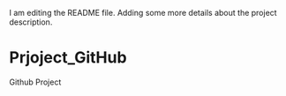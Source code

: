 I am editing the README file. Adding some more details about the project description.
# Prjoject_GitHub
Github Project

